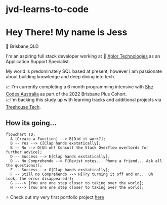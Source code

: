# jvd-learns-to-code


# Hey There! My name is Jess

:round_pushpin: Brisbane,QLD 

I'm an aspiring full stack developer working at :rocket: [Xplor Technologies](https://www.xplortechnologies.com/au) as an Application Support Specialist. 

My world is predominately SQL based at present, however I am passionate about building knowledge and deep diving into tech. 

:chart_with_upwards_trend: I'm currently completing a 6 month programming intensive with [She Codes Australia](https://shecodes.com.au/) as part of the 2022 Brisbane Plus Cohort.<br> 
:chart_with_upwards_trend:I'm backing this study up with learning tracks and additional projects via [Treehouse Tech](https://teamtreehouse.com/home).<br>


## How its going...


```mermaid
flowchart TD;
  A [Create a Function] --> B[Did it work?];
  B -- Yes --> C[Clap hands exstatically];
  B -- No --> D[Uh oh! Consult the Stack Overflow overlords for further advice];
  D -- Success --> E[Clap hands exstatically];
  D -- No Comprehendo --> F[Revist notes... Phone a friend... Ask all the questions!];
  F -- Success --> G[Clap hands exstatically];
  F -- Still no Comprehendo --> H[Try turning it off and on... Oh look, the error disappeared!];
  G ----> [You are one step closer to taking over the world];
  H ----> [You are one step closer to taking over the world];
  ```                                                             
:star: Check out my very first portfolio project [here](https://jvdbne.github.io/)


